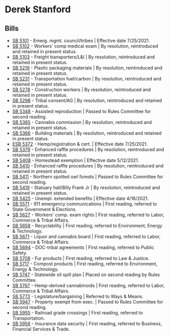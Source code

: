 # Derek Stanford
## Bills
* [SB 5101](/bill/2021-22/sb/5101/) - Emerg. mgmt. council/tribes | Effective date 7/25/2021.
* [SB 5102](/bill/2021-22/sb/5102/) - Workers' comp medical exam | By resolution, reintroduced and retained in present status.
* [SB 5103](/bill/2021-22/sb/5103/) - Freight transporters/L&I | By resolution, reintroduced and retained in present status.
* [SB 5219](/bill/2021-22/sb/5219/) - Plastic packaging materials | By resolution, reintroduced and retained in present status.
* [SB 5231](/bill/2021-22/sb/5231/) - Transportation fuel/carbon | By resolution, reintroduced and retained in present status.
* [SB 5278](/bill/2021-22/sb/5278/) - Construction workers | By resolution, reintroduced and retained in present status.
* [SB 5298](/bill/2021-22/sb/5298/) - Tribal consent/AG | By resolution, reintroduced and retained in present status.
* [SB 5348](/bill/2021-22/sb/5348/) - Assisted reproduction | Passed to Rules Committee for second reading.
* [SB 5365](/bill/2021-22/sb/5365/) - Cannabis commission | By resolution, reintroduced and retained in present status.
* [SB 5366](/bill/2021-22/sb/5366/) - Building materials | By resolution, reintroduced and retained in present status.
* [ESB 5372](/bill/2021-22/esb/5372/) - Hemp/registration & cert. | Effective date 7/25/2021.
* [SB 5379](/bill/2021-22/sb/5379/) - Enhanced raffle procedures | By resolution, reintroduced and retained in present status.
* [SB 5408](/bill/2021-22/sb/5408/) - Homestead exemption | Effective date 5/12/2021.
* [SB 5410](/bill/2021-22/sb/5410/) - Enhanced raffle procedures | By resolution, reintroduced and retained in present status.
* [SB 5411](/bill/2021-22/sb/5411/) - Northern spotted owl forests | Passed to Rules Committee for second reading.
* [SB 5419](/bill/2021-22/sb/5419/) - Statuary hall/Billy Frank Jr | By resolution, reintroduced and retained in present status.
* [SB 5425](/bill/2021-22/sb/5425/) - Unempl. extended benefits | Effective date 4/16/2021.
* [SB 5571](/bill/2021-22/sb/5571/) - 911 emergency communications | First reading, referred to State Government & Elections.
* [SB 5627](/bill/2021-22/sb/5627/) - Workers' comp. exam rights | First reading, referred to Labor, Commerce & Tribal Affairs.
* [SB 5658](/bill/2021-22/sb/5658/) - Recyclability | First reading, referred to Environment, Energy & Technology.
* [SB 5671](/bill/2021-22/sb/5671/) - Liquor and cannabis board | First reading, referred to Labor, Commerce & Tribal Affairs.
* [SB 5694](/bill/2021-22/sb/5694/) - DOC-tribal agreements | First reading, referred to Public Safety.
* [SB 5708](/bill/2021-22/sb/5708/) - Fur products | First reading, referred to Law & Justice.
* [SB 5717](/bill/2021-22/sb/5717/) - Compost products | First reading, referred to Environment, Energy & Technology.
* [SB 5747](/bill/2021-22/sb/5747/) - Statewide oil spill plan | Placed on second reading by Rules Committee.
* [SB 5767](/bill/2021-22/sb/5767/) - Hemp-derived cannabinoids | First reading, referred to Labor, Commerce & Tribal Affairs.
* [SB 5773](/bill/2021-22/sb/5773/) - Legislature/bargaining | Referred to Ways & Means.
* [SB 5947](/bill/2021-22/sb/5947/) - Property exempt from exec. | Passed to Rules Committee for second reading.
* [SB 5955](/bill/2021-22/sb/5955/) - Railroad grade crossings | First reading, referred to Transportation.
* [SB 5956](/bill/2021-22/sb/5956/) - Insurance data security | First reading, referred to Business, Financial Services & Trade.
